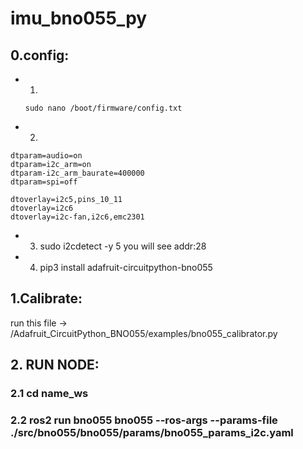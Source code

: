 # imu_bno055_py
## 0.config:
  - 1.
      ```
      sudo nano /boot/firmware/config.txt
      ```
  - 2. 
```
dtparam=audio=on
dtparam=i2c_arm=on
dtparam-i2c_arm_baurate=400000
dtparam=spi=off

dtoverlay=i2c5,pins_10_11
dtoverlay=i2c6
dtoverlay=i2c-fan,i2c6,emc2301
```
  - 3. sudo i2cdetect -y 5 you will see addr:28
  - 4. pip3 install adafruit-circuitpython-bno055


## 1.Calibrate: 
run this file -> /Adafruit_CircuitPython_BNO055/examples/bno055_calibrator.py
## 2. RUN NODE: 
  ### 2.1 cd name_ws
  ### 2.2 ros2 run bno055 bno055 --ros-args --params-file ./src/bno055/bno055/params/bno055_params_i2c.yaml
